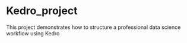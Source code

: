 # Kedro_project
This project demonstrates how to structure a professional data science workflow using Kedro
